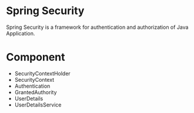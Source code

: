 # Spring Security

Spring Security is a framework for authentication and authorization of Java Application.

# Component

* SecurityContextHolder
* SecurityContext
* Authentication
* GrantedAuthority
* UserDetails
* UserDetailsService
